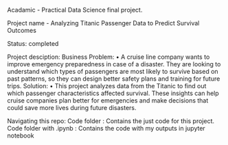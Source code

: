 Acadamic - Practical Data Science final project.

Project name - Analyzing Titanic Passenger Data to Predict Survival Outcomes

Status: completed

Project desciption:
Business Problem:
    • A cruise line company wants to improve emergency preparedness
    in case of a disaster. They are looking to understand which types of
    passengers are most likely to survive based on past patterns, so
    they can design better safety plans and training for future trips.
Solution:
    • This project analyzes data from the Titanic to find out which
    passenger characteristics affected survival. These insights can help
    cruise companies plan better for emergencies and make decisions
    that could save more lives during future disasters.


Navigating this repo:
Code folder : Contains the just code for this project.
Code folder with .ipynb : Contains the code with my outputs in jupyter notebook


